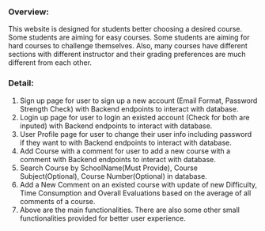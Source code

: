 ### Overview: 
This website is designed for students better choosing a desired course. Some students are aiming for easy courses. Some students are aiming for hard courses to challenge themselves. Also, many courses have different sections with different instructor and their grading preferences are much different from each other.
### Detail:
1. Sign up page for user to sign up a new account (Email Format, Password Strength Check) with Backend endpoints to interact with database.
2. Login up page for user to login an existed account (Check for both are inputed) with Backend endpoints to interact with database.
3. User Profile page for user to change their user info including password if they want to with Backend endpoints to interact with database.
4. Add Course with a comment for user to add a new course with a comment with Backend endpoints to interact with database.
5. Search Course by SchoolName(Must Provide), Course Subject(Optional), Course Number(Optional) in database.
6. Add a New Comment on an existed course with update of new Difficulty, Time Consumption and Overall Evaluations based on the average of all comments of a course.
7. Above are the main functionalities. There are also some other small functionalities provided for better user experience.